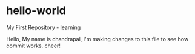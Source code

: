 # hello-world
My First Repository - learning 

Hello, My name is chandrapal, I'm making changes to this file to see how commit works.
cheer!
